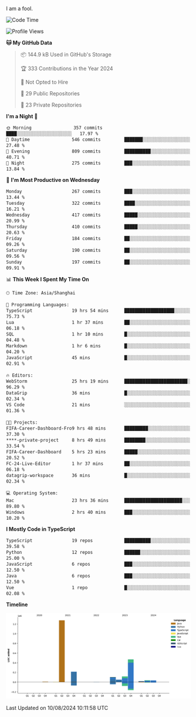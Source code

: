 I am a fool.

<!--START_SECTION:waka-->
![Code Time](http://img.shields.io/badge/Code%20Time-1%2C635%20hrs%204%20mins-blue)

![Profile Views](http://img.shields.io/badge/Profile%20Views-5-blue)

**🐱 My GitHub Data** 

> 📦 144.9 kB Used in GitHub's Storage 
 > 
> 🏆 333 Contributions in the Year 2024
 > 
> 🚫 Not Opted to Hire
 > 
> 📜 29 Public Repositories 
 > 
> 🔑 23 Private Repositories 
 > 
**I'm a Night 🦉** 

```text
🌞 Morning                357 commits         ████░░░░░░░░░░░░░░░░░░░░░   17.97 % 
🌆 Daytime                546 commits         ███████░░░░░░░░░░░░░░░░░░   27.48 % 
🌃 Evening                809 commits         ██████████░░░░░░░░░░░░░░░   40.71 % 
🌙 Night                  275 commits         ███░░░░░░░░░░░░░░░░░░░░░░   13.84 % 
```
📅 **I'm Most Productive on Wednesday** 

```text
Monday                   267 commits         ███░░░░░░░░░░░░░░░░░░░░░░   13.44 % 
Tuesday                  322 commits         ████░░░░░░░░░░░░░░░░░░░░░   16.21 % 
Wednesday                417 commits         █████░░░░░░░░░░░░░░░░░░░░   20.99 % 
Thursday                 410 commits         █████░░░░░░░░░░░░░░░░░░░░   20.63 % 
Friday                   184 commits         ██░░░░░░░░░░░░░░░░░░░░░░░   09.26 % 
Saturday                 190 commits         ██░░░░░░░░░░░░░░░░░░░░░░░   09.56 % 
Sunday                   197 commits         ██░░░░░░░░░░░░░░░░░░░░░░░   09.91 % 
```


📊 **This Week I Spent My Time On** 

```text
🕑︎ Time Zone: Asia/Shanghai

💬 Programming Languages: 
TypeScript               19 hrs 54 mins      ███████████████████░░░░░░   75.73 % 
Lua                      1 hr 37 mins        ██░░░░░░░░░░░░░░░░░░░░░░░   06.18 % 
SQL                      1 hr 10 mins        █░░░░░░░░░░░░░░░░░░░░░░░░   04.48 % 
Markdown                 1 hr 6 mins         █░░░░░░░░░░░░░░░░░░░░░░░░   04.20 % 
JavaScript               45 mins             █░░░░░░░░░░░░░░░░░░░░░░░░   02.91 % 

🔥 Editors: 
WebStorm                 25 hrs 19 mins      ████████████████████████░   96.29 % 
DataGrip                 36 mins             █░░░░░░░░░░░░░░░░░░░░░░░░   02.34 % 
VS Code                  21 mins             ░░░░░░░░░░░░░░░░░░░░░░░░░   01.36 % 

🐱‍💻 Projects: 
FIFA-Career-Dashboard-Fro9 hrs 48 mins       █████████░░░░░░░░░░░░░░░░   37.30 % 
****-private-project     8 hrs 49 mins       ████████░░░░░░░░░░░░░░░░░   33.54 % 
FIFA-Career-Dashboard    5 hrs 23 mins       █████░░░░░░░░░░░░░░░░░░░░   20.52 % 
FC-24-Live-Editor        1 hr 37 mins        ██░░░░░░░░░░░░░░░░░░░░░░░   06.18 % 
datagrip-workspace       36 mins             █░░░░░░░░░░░░░░░░░░░░░░░░   02.34 % 

💻 Operating System: 
Mac                      23 hrs 36 mins      ██████████████████████░░░   89.80 % 
Windows                  2 hrs 40 mins       ███░░░░░░░░░░░░░░░░░░░░░░   10.20 % 
```

**I Mostly Code in TypeScript** 

```text
TypeScript               19 repos            ██████████░░░░░░░░░░░░░░░   39.58 % 
Python                   12 repos            ██████░░░░░░░░░░░░░░░░░░░   25.00 % 
JavaScript               6 repos             ███░░░░░░░░░░░░░░░░░░░░░░   12.50 % 
Java                     6 repos             ███░░░░░░░░░░░░░░░░░░░░░░   12.50 % 
Vue                      1 repo              █░░░░░░░░░░░░░░░░░░░░░░░░   02.08 % 
```



**Timeline**

![Lines of Code chart](https://raw.githubusercontent.com/VeejaLiu/VeejaLiu/master/assets/bar_graph.png)


 Last Updated on 10/08/2024 10:11:58 UTC
<!--END_SECTION:waka-->
